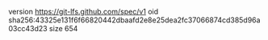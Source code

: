 version https://git-lfs.github.com/spec/v1
oid sha256:43325e131f6f66820442dbaafd2e8e25dea2fc37066874cd385d96a03cc43d23
size 654
